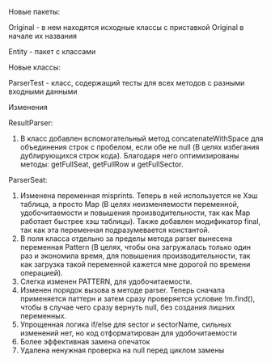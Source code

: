 Новые пакеты:

Original - в нем находятся исходные классы с приставкой Original в начале их названия

Entity - пакет с классами

Новые классы:

ParserTest - класс, содержащий тесты для всех методов с разными входными данными

Изменения

ResultParser:
1.	В класс добавлен вспомогательный метод concatenateWithSpace для объединения строк с пробелом, если обе не null (В целях избегания дублирующихся строк кода). Благодаря него оптимизированы методы: getFullSeat, getFullRow и getFullSector.

ParserSeat:
1.	Изменена переменная misprints. Теперь в ней используется не Хэш таблица, а просто Map (В целях неизменяемости переменной, удобочитаемости и повышения производительности, так как Map работает быстрее хэш таблицы). Также добавлен модификатор final, так как эта переменная подразумевается константой. 
2.	В поля класса отдельно за пределы метода parser вынесена переменная Pattern (В целях, чтобы она загружалась только один раз и экономила время, для повышения производительности, так как загрузка такой переменной кажется мне дорогой по времени операцией).
3.	Слегка изменен PATTERN, для удобочитаемости.
4.	Изменен порядок вызова в методе parser. Теперь сначала применяется паттерн и затем сразу проверяется условие !m.find(), чтобы в случае чего сразу вернуть null, без создания лишних переменных.
5.	Упрощенная логика if/else для sector и sectorName, сильных изменений нет, но код отформатирован для удобочитаемости
6.	Более эффективная замена опечаток
7.	Удалена ненужная проверка на null перед циклом замены

